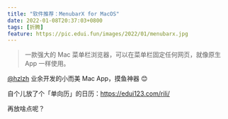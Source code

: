 ```yaml
---
title: "软件推荐：MenubarX for MacOS"
date: 2022-01-08T20:37:03+0800
tags: [折腾]
feature: https://pic.edui.fun/images/2022/01/menubarx.jpg
---
```


> 一款强大的 Mac 菜单栏浏览器，可以在菜单栏固定任何网页，就像原生 App 一样使用。

[@hzlzh](https://github.com/hzlzh) 业余开发的小而美 Mac App，摸鱼神器 😊

<!--more-->

自个儿放了个「单向历」的日历：<https://edui123.com/rili/>

再放啥点呢？